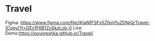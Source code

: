# Travel
Figma: https://www.figma.com/file/iKlaNfFSFx5Z0oVfuZDNrQ/Travel-(Copy)?t=GEy1F6B1ZoSkzLzb-0
Live Demo:https://povoreshka.github.io/Travel/
